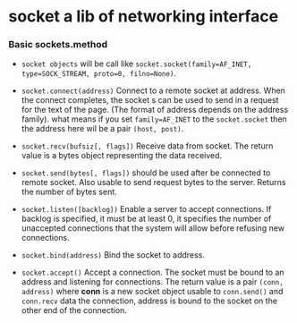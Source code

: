 # socket a lib of networking interface

### Basic sockets.method

* `socket objects` will be call like `socket.socket(family=AF_INET, type=SOCK_STREAM, proto=0, filno=None)`.

* `socket.connect(address)` Connect to a remote socket at address. When the connect completes, the socket s can be used to send in a request for the text of the page. (The format of address depends on the address family). what means if you set `family=AF_INET` to the `socket.socket` then the address here wil be a pair `(host, post)`.

* `socket.recv(bufsiz[, flags])` Receive data from socket. The return value is a bytes object representing the data received.

* `socket.send(bytes[, flags])` should be used after be connected to remote socket. Also usable to send request bytes to the server. Returns the number of bytes sent.

* `socket.listen([backlog])` Enable a server to accept connections. If backlog is specified, it must be at least 0, it specifies the number of unaccepted connections that the system will allow before refusing new connections.

* `socket.bind(address)` Bind the socket to address.

* `socket.accept()` Accept a connection. The socket must be bound to an address and listening for connections. The return value is a pair `(conn, address)` where **conn** is a new socket object usable to `conn.send()` and `conn.recv`
data the connection, address is bound to the socket on the other end of the connection.